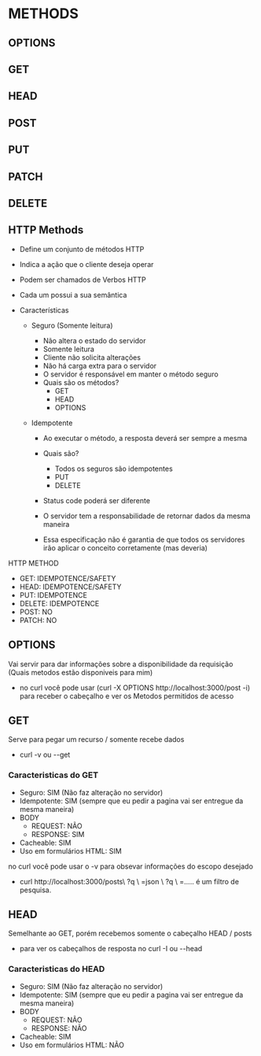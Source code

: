 # METHODS

## OPTIONS
## GET
## HEAD
## POST
## PUT
## PATCH
## DELETE

## HTTP Methods

* Define um conjunto de métodos HTTP
* Indica a ação que o cliente deseja operar
* Podem ser chamados de Verbos HTTP
* Cada um possui a sua semântica
* Características
  
  * Seguro  (Somente leitura)
     * Não altera o estado do servidor
     * Somente leitura
     * Cliente não solicita alterações
     * Não há carga extra para o servidor
     * O servidor é responsável em manter o método seguro
     * Quais são os métodos?
         * GET
         * HEAD
         * OPTIONS
  
  * Idempotente
     * Ao executar o método, a resposta deverá ser sempre a mesma
     * Quais são?
         * Todos os seguros são idempotentes
         * PUT
         * DELETE

     * Status code poderá ser diferente
     * O servidor tem a responsabilidade de retornar dados da mesma maneira
     * Essa especificação não é garantia de que todos os servidores irão aplicar o conceito corretamente (mas deveria)

HTTP METHOD

* GET: IDEMPOTENCE/SAFETY
* HEAD: IDEMPOTENCE/SAFETY
* PUT: IDEMPOTENCE
* DELETE: IDEMPOTENCE
* POST: NO
* PATCH: NO

## OPTIONS

Vai servir para dar informações sobre a disponibilidade da requisição (Quais metodos estão disponiveis para mim)

* no curl você pode usar (curl -X OPTIONS http://localhost:3000/post -i) para receber o cabeçalho e ver os Metodos permitidos de acesso

## GET

Serve para pegar um recurso / somente recebe dados
* curl -v ou --get

### Caracteristicas do GET

* Seguro: SIM (Não faz alteração no servidor)
* Idempotente: SIM (sempre que eu pedir a pagina vai ser entregue da mesma maneira)
* BODY
    * REQUEST: NÃO
    * RESPONSE: SIM
* Cacheable: SIM
* Uso em formulários HTML: SIM

no curl você pode usar o -v para obsevar informações do escopo desejado 

* curl http://localhost:3000/posts\ ?q \ =json    \ ?q \ =..... é um filtro de pesquisa.



## HEAD

Semelhante ao GET, porém recebemos somente o cabeçalho HEAD / posts

* para ver os cabeçalhos de resposta no curl -I ou --head

### Caracteristicas do HEAD

* Seguro: SIM (Não faz alteração no servidor)
* Idempotente: SIM (sempre que eu pedir a pagina vai ser entregue da mesma maneira)
* BODY
    * REQUEST: NÃO
    * RESPONSE: NÃO
* Cacheable: SIM
* Uso em formulários HTML: NÃO

